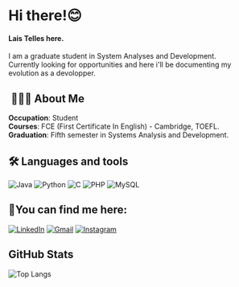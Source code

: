 # Hi there!😊

#### Lais Telles here. <br>
I am a graduate student in System Analyses and Development.<br>
Currently looking for opportunities and here i'll be documenting my evolution as a devolopper.

## ‍ 👩🏻‍💻 About Me 

**Occupation**: Student <br>
**Courses**: FCE (First Certificate In English) - Cambridge, TOEFL.<br>
**Graduation**: Fifth semester in Systems Analysis and Development.

## 🛠️ Languages and tools
![Java](https://img.shields.io/badge/java-%23ED8B00.svg?style=for-the-badge&logo=openjdk&logoColor=white)
![Python](https://img.shields.io/badge/python-3670A0?style=for-the-badge&logo=python&logoColor=ffdd54)
![C](https://img.shields.io/badge/C-00599C?style=for-the-badge&logo=c&logoColor=white)
![PHP](https://img.shields.io/badge/PHP-777BB4?style=for-the-badge&logo=php&logoColor=white) 
![MySQL](https://img.shields.io/badge/MySQL-00000F?style=for-the-badge&logo=mysql&logoColor=white) 

## 📱You can find me here: 
[![LinkedIn](https://img.shields.io/badge/LinkedIn-0077B5?style=for-the-badge&logo=linkedin&logoColor=white)](https://www.linkedin.com/in/lais-rangel-5b9ab0265/)
[![Gmail](https://img.shields.io/badge/Gmail-333333?style=for-the-badge&logo=gmail&logoColor=red)](mailto:laismtelles@gmail.com)
[![Instagram](https://img.shields.io/badge/-Instagram-%23E4405F?style=for-the-badge&logo=instagram&logoColor=white)](https://www.instagram.com/lais.telless) 

## GitHub Stats
![Top Langs](https://github-readme-stats-git-masterrstaa-rickstaa.vercel.app/api/top-langs/?username=lais-telles&layout=compact&bg_color=000&border_color=30A3DC&title_color=C71585&text_color=FFF)

